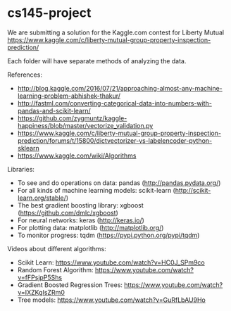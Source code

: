 # cs145-project

We are submitting a solution for the Kaggle.com contest for Liberty Mutual
https://www.kaggle.com/c/liberty-mutual-group-property-inspection-prediction/

Each folder will have separate methods of analyzing the data.

References:
- http://blog.kaggle.com/2016/07/21/approaching-almost-any-machine-learning-problem-abhishek-thakur/
- http://fastml.com/converting-categorical-data-into-numbers-with-pandas-and-scikit-learn/
- https://github.com/zygmuntz/kaggle-happiness/blob/master/vectorize_validation.py
- https://www.kaggle.com/c/liberty-mutual-group-property-inspection-prediction/forums/t/15800/dictvectorizer-vs-labelencoder-python-sklearn
- https://www.kaggle.com/wiki/Algorithms

Libraries:
- To see and do operations on data: pandas (http://pandas.pydata.org/)
- For all kinds of machine learning models: scikit-learn (http://scikit-learn.org/stable/)
- The best gradient boosting library: xgboost (https://github.com/dmlc/xgboost)
- For neural networks: keras (http://keras.io/)
- For plotting data: matplotlib (http://matplotlib.org/)
- To monitor progress: tqdm (https://pypi.python.org/pypi/tqdm)

Videos about different algorithms:
- Scikit Learn: https://www.youtube.com/watch?v=HC0J_SPm9co
- Random Forest Algorithm: https://www.youtube.com/watch?v=fFPsjpP5Shs
- Gradient Boosted Regression Trees: https://www.youtube.com/watch?v=IXZKgIsZRm0
- Tree models: https://www.youtube.com/watch?v=GuRfLbAU9Ho